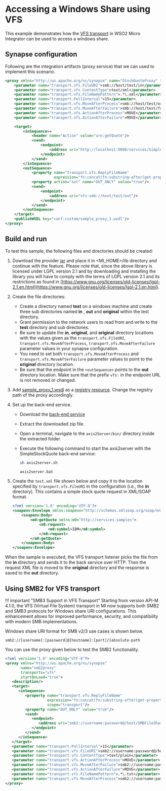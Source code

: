 # Accessing a Windows Share using VFS

This example demonstrates how the [VFS transport]({{base_path}}/install-and-setup/setup/mi-setup/transport_configurations/configuring-transports) in WSO2 Micro Integrator can be used to access a windows share.


## Synapse configuration

Following are the integration artifacts (proxy service) that we can used to implement this scenario.

```xml
<proxy xmlns="http://ws.apache.org/ns/synapse" name="StockQuoteProxy" transports="vfs">
    <parameter name="transport.vfs.FileURI">smb://host/test/in</parameter> 
    <parameter name="transport.vfs.ContentType">text/xml</parameter>
    <parameter name="transport.vfs.FileNamePattern">.*\.xml</parameter>
    <parameter name="transport.PollInterval">15</parameter>
    <parameter name="transport.vfs.MoveAfterProcess">smb://host/test/original</parameter> 
    <parameter name="transport.vfs.MoveAfterFailure">smb://host/test/failed</parameter>
    <parameter name="transport.vfs.ActionAfterProcess">MOVE</parameter>
    <parameter name="transport.vfs.ActionAfterFailure">MOVE</parameter>

    <target>
        <inSequence>=
            <header name="Action" value="urn:getQuote"/>
            <send>
                <endpoint>
                    <address uri="http://localhost:9000/services/SimpleStockQuoteService"/>
                </endpoint>
            </send>
        </inSequence>
        <outSequence>
            <property name="transport.vfs.ReplyFileName"
                      expression="fn:concat(fn:substring-after(get-property('MessageID'), 'urn:uuid:'), '.xml')" scope="transport"/>
            <property action="set" name="OUT_ONLY" value="true"/>
            <send>
                <endpoint>
                    <address uri="vfs:smb://host/test/out"/>
                </endpoint>
            </send>
        </outSequence>
    </target>
    <publishWSDL key="conf:custom/sample_proxy_1.wsdl"/>
</proxy>
```

## Build and run

To test this sample, the following files and directories should be created:
1.  Download the provider [jar](https://repo1.maven.org/maven2/jcifs/jcifs/1.3.17/jcifs-1.3.17.jar) and place it in <MI_HOME>/lib directory and continue with the feature.
    Please note that, since the above library is licensed under LGPL version 2.1 and by downloading and installing the library you will have to comply with the terms of LGPL version 2.1 and its restrictions as found in [https://www.gnu.org/licenses/old-licenses/lgpl-2.1.en.html](https://www.gnu.org/licenses/old-licenses/lgpl-2.1.en.html).
    
2.  Create the file directories:

    -   Create a directory named **test** on a windows machine and create
        three sub directories named **in** , **out** and **original** within
        the test directory.
    -   Grant permission to the network users to read from and write to the
        **test** directory and sub directories.
    -   Be sure to update the **in**, **original**, and **original** directory locations with the values given as the 
        `transport.vfs.FileURI`,
        `transport.vfs.MoveAfterProcess`,
        `transport.vfs.MoveAfterFailure` parameter values in your synapse configuration. 
    -   You need to set both `transport.vfs.MoveAfterProcess` and `transport.vfs.MoveAfterFailure` parameter values to point to the **original** directory location.
    -   Be sure that the endpoint in the `<outSequence>` points to the **out** directory location. Make sure that the prefix `vfs:` in the endpoint URL is not removed or changed.

3.  Add [sample_proxy_1.wsdl](https://github.com/wso2-docs/WSO2_EI/blob/master/samples-protocol-switching/sample_proxy_1.wsdl) as a [registry resource]({{base_path}}/integrate/develop/creating-artifacts/creating-registry-resources). Change the registry path of the proxy accordingly. 
    
4.  Set up the back-end service.
        
    - Download the [back-end service](https://github.com/wso2-docs/WSO2_EI/blob/master/Back-End-Service/axis2Server.zip)
    - Extract the downloaded zip file.
    - Open a terminal, navigate to the `axis2Server/bin/` directory inside the extracted folder.
    - Execute the following command to start the axis2server with the SimpleStockQuote back-end service:
       
        ```bash tab='On MacOS/Linux/CentOS'
        sh axis2server.sh
        ```
          
        ```bash tab='On Windows'
        axis2server.bat
        ```
    
5.  Create the `test.xml` file shown below and copy it to the location specified by `transport.vfs.FileURI` in the configuration (i.e., the **in** directory). This contains a simple stock quote request in XML/SOAP format.

    ```xml
    <?xml version='1.0' encoding='UTF-8'?>
    <soapenv:Envelope xmlns:soapenv="http://schemas.xmlsoap.org/soap/envelope/" xmlns:wsa="http://www.w3.org/2005/08/addressing">
        <soapenv:Body>
            <m0:getQuote xmlns:m0="http://services.samples">
                <m0:request>
                    <m0:symbol>IBM</m0:symbol>
                </m0:request>
            </m0:getQuote>
        </soapenv:Body>
    </soapenv:Envelope>
    ```
When the sample is executed, the VFS transport listener picks the file from the **in** directory and sends it to the back service over HTTP. Then the request XML file is moved to the **original** directory and the response is saved to the **out** directory.

## Using SMB2 for VFS transport

!!! important "SMB3 Support in VFS Transport"
    Starting from version API-M 4.1.0, the VFS (Virtual File System) transport in MI now supports both SMB2 and SMB3 protocols for Windows share URI configurations. This enhancement allows for improved performance, security, and compatibility with modern SMB implementations.

Windows share URI format for SMB v2/3 use cases is shown below.

```
smb2://[username]:[password]@[hostname]:[port]/[absolute-path
```
You can use the proxy given below to test the SMB2 functionality.

``` xml
<?xml version="1.0" encoding="UTF-8"?>
<proxy xmlns="http://ws.apache.org/ns/synapse"
       name="smb2proxy"
       transports="vfs"
       startOnLoad="true">
   <description/>
   <target>
      <inSequence>
         <property name="transport.vfs.ReplyFileName"
                   expression="fn:concat(fn:substring-after(get-property('MessageID'), 'urn:uuid:'), '.xml')"
                   scope="transport"/>
         <property name="OUT_ONLY" value="true"/>
         <send>
            <endpoint>
               <address uri="smb2://username:password@/host/SMBFileShare/out"/>
            </endpoint>
         </send>
      </inSequence>
   </target>
   <parameter name="transport.PollInterval">15</parameter>
   <parameter name="transport.vfs.FileURI">smb2://username:password@/host/SMBFileShare/in</parameter>
   <parameter name="transport.vfs.ContentType">text/plain</parameter>
   <parameter name="transport.vfs.ActionAfterProcess">MOVE</parameter>
   <parameter name="transport.vfs.MoveAfterFailure">smb2://username:password@/host/SMBFileShare/fail</parameter>
   <parameter name="transport.vfs.ActionAfterFailure">MOVE</parameter>
   <parameter name="transport.vfs.FileNamePattern">.*\.txt</parameter>
   <parameter name="transport.vfs.MoveAfterProcess">smb2://username:password@/host/SMBFileShare/original</parameter>
</proxy>
```
